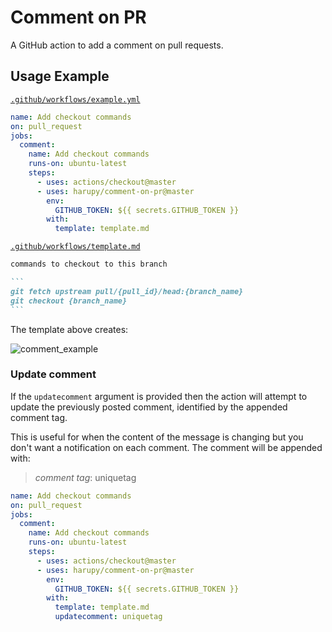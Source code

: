 # Comment on PR

A GitHub action to add a comment on pull requests.

## Usage Example

[`.github/workflows/example.yml`](.github/workflows/example.yml)

```yml
name: Add checkout commands
on: pull_request
jobs:
  comment:
    name: Add checkout commands
    runs-on: ubuntu-latest
    steps:
      - uses: actions/checkout@master
      - uses: harupy/comment-on-pr@master
        env:
          GITHUB_TOKEN: ${{ secrets.GITHUB_TOKEN }}
        with:
          template: template.md
```

[`.github/workflows/template.md`](.github/workflows/template.md)

````markdown
commands to checkout to this branch

```
git fetch upstream pull/{pull_id}/head:{branch_name}
git checkout {branch_name}
```
````

The template above creates:

![comment_example](./assets/comment_example.png)

### Update comment

If the `updatecomment` argument is provided then the action will
attempt to update the previously posted comment, identified by the
appended comment tag.

This is useful for when the content of the message is changing but you
don't want a notification on each comment.
The comment will be appended with:
> *comment tag*: uniquetag

```yml
name: Add checkout commands
on: pull_request
jobs:
  comment:
    name: Add checkout commands
    runs-on: ubuntu-latest
    steps:
      - uses: actions/checkout@master
      - uses: harupy/comment-on-pr@master
        env:
          GITHUB_TOKEN: ${{ secrets.GITHUB_TOKEN }}
        with:
          template: template.md
          updatecomment: uniquetag
```
